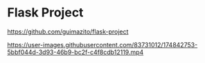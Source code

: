 <h1>Flask Project</h1>

<a href="https://github.com/guimazito/flask-project">https://github.com/guimazito/flask-project</a><br/>

https://user-images.githubusercontent.com/83731012/174842753-5bbf044d-3d93-46b9-bc2f-c4f8cdb12119.mp4
